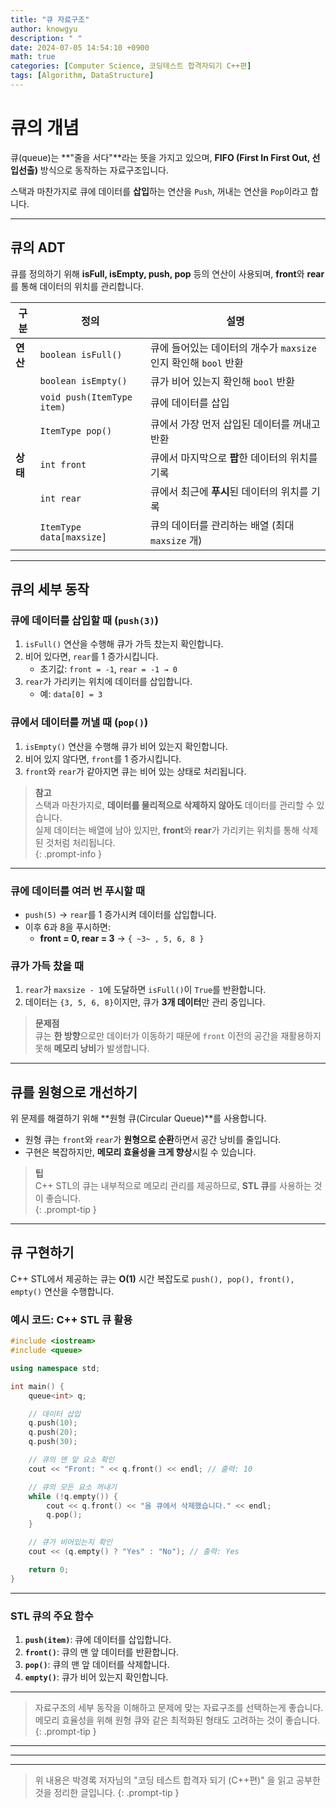 ```yaml
---
title: "큐 자료구조"
author: knowgyu
description: " "
date: 2024-07-05 14:54:10 +0900
math: true
categories: [Computer Science, 코딩테스트 합격자되기 C++편]
tags: [Algorithm, DataStructure]
---
```


# 큐의 개념

큐(queue)는 **"줄을 서다"**라는 뜻을 가지고 있으며, **FIFO (First In First Out, 선입선출)** 방식으로 동작하는 자료구조입니다.  

스택과 마찬가지로 큐에 데이터를 **삽입**하는 연산을 `Push`, 꺼내는 연산을 `Pop`이라고 합니다.

---

## 큐의 ADT

큐를 정의하기 위해 **isFull, isEmpty, push, pop** 등의 연산이 사용되며, **front**와 **rear**를 통해 데이터의 위치를 관리합니다.

| 구분     | 정의                       | 설명                                                           |
| -------- | -------------------------- | -------------------------------------------------------------- |
| **연산** | `boolean isFull()`         | 큐에 들어있는 데이터의 개수가 `maxsize`인지 확인해 `bool` 반환 |
|          | `boolean isEmpty()`        | 큐가 비어 있는지 확인해 `bool` 반환                            |
|          | `void push(ItemType item)` | 큐에 데이터를 삽입                                             |
|          | `ItemType pop()`           | 큐에서 가장 먼저 삽입된 데이터를 꺼내고 반환                   |
| **상태** | `int front`                | 큐에서 마지막으로 **팝**한 데이터의 위치를 기록                |
|          | `int rear`                 | 큐에서 최근에 **푸시**된 데이터의 위치를 기록                  |
|          | `ItemType data[maxsize]`   | 큐의 데이터를 관리하는 배열 (최대 `maxsize` 개)                |

---

## 큐의 세부 동작

### 큐에 데이터를 삽입할 때 (`push(3)`)

1. `isFull()` 연산을 수행해 큐가 가득 찼는지 확인합니다.  
2. 비어 있다면, `rear`를 1 증가시킵니다.  
   - 초기값: `front = -1`, `rear = -1 → 0`  
3. `rear`가 가리키는 위치에 데이터를 삽입합니다.  
   - 예: `data[0] = 3`

### 큐에서 데이터를 꺼낼 때 (`pop()`)

1. `isEmpty()` 연산을 수행해 큐가 비어 있는지 확인합니다.  
2. 비어 있지 않다면, `front`를 1 증가시킵니다.  
3. `front`와 `rear`가 같아지면 큐는 비어 있는 상태로 처리됩니다.

> **참고**  
> 스택과 마찬가지로, **데이터를 물리적으로 삭제하지 않아도** 데이터를 관리할 수 있습니다.  
> 실제 데이터는 배열에 남아 있지만, **front**와 **rear**가 가리키는 위치를 통해 삭제된 것처럼 처리됩니다.  
{: .prompt-info }

---

### 큐에 데이터를 여러 번 푸시할 때

- `push(5)` → `rear`를 1 증가시켜 데이터를 삽입합니다.  
- 이후 6과 8을 푸시하면:  
  - **front = 0, rear = 3** → `{ ~3~ , 5, 6, 8 }`  

### 큐가 가득 찼을 때

1. `rear`가 `maxsize - 1`에 도달하면 `isFull()`이 `True`를 반환합니다.  
2. 데이터는 `{3, 5, 6, 8}`이지만, 큐가 **3개 데이터**만 관리 중입니다.

> **문제점**  
> 큐는 **한 방향**으로만 데이터가 이동하기 때문에 `front` 이전의 공간을 재활용하지 못해 **메모리 낭비**가 발생합니다.  

---

## 큐를 원형으로 개선하기

위 문제를 해결하기 위해 **원형 큐(Circular Queue)**를 사용합니다.  
- 원형 큐는 `front`와 `rear`가 **원형으로 순환**하면서 공간 낭비를 줄입니다.  
- 구현은 복잡하지만, **메모리 효율성을 크게 향상**시킬 수 있습니다.

> **팁**  
> C++ STL의 큐는 내부적으로 메모리 관리를 제공하므로, **STL 큐**를 사용하는 것이 좋습니다.  
{: .prompt-tip }

---

## 큐 구현하기

C++ STL에서 제공하는 큐는 **O(1)** 시간 복잡도로 `push(), pop(), front(), empty()` 연산을 수행합니다.

### 예시 코드: C++ STL 큐 활용

```cpp
#include <iostream>
#include <queue>

using namespace std;

int main() {
    queue<int> q;

    // 데이터 삽입
    q.push(10);
    q.push(20);
    q.push(30);

    // 큐의 맨 앞 요소 확인
    cout << "Front: " << q.front() << endl; // 출력: 10

    // 큐의 모든 요소 꺼내기
    while (!q.empty()) {
        cout << q.front() << "을 큐에서 삭제했습니다." << endl;
        q.pop();
    } 

    // 큐가 비어있는지 확인
    cout << (q.empty() ? "Yes" : "No"); // 출력: Yes

    return 0;
}
```

---

### STL 큐의 주요 함수

1. **`push(item)`**: 큐에 데이터를 삽입합니다.  
2. **`front()`**: 큐의 맨 앞 데이터를 반환합니다.  
3. **`pop()`**: 큐의 맨 앞 데이터를 삭제합니다.  
4. **`empty()`**: 큐가 비어 있는지 확인합니다.  

---

> 자료구조의 세부 동작을 이해하고 문제에 맞는 자료구조를 선택하는게 좋습니다.  
> 메모리 효율성을 위해 원형 큐와 같은 최적화된 형태도 고려하는 것이 좋습니다.  
{: .prompt-tip }

---
---
---
> 위 내용은 박경록 저자님의 "코딩 테스트 합격자 되기 (C++편)" 을 읽고 공부한 것을 정리한 글입니다.
{: .prompt-tip }
